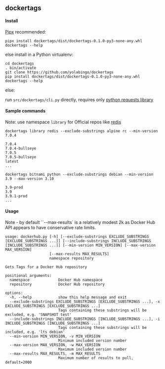 ## dockertags

#### Install
[Pipx](https://pypa.github.io/pipx/) recommended:
```git clone https://github.com/yolabingo/dockertags 
pipx install dockertags/dist/dockertags-0.1.0-py3-none-any.whl
dockertags --help
```
else install in a Python virtualenv:
```python3 -m venv dockertags
cd dockertags 
. bin/activate
git clone https://github.com/yolabingo/dockertags 
pip install dockertags/dist/dockertags-0.1.0-py3-none-any.whl
dockertags --help
```
else:

run `src/dockertags/cli.py` directly, requires only [python requests library](https://requests.readthedocs.io/en/latest/)

#### Sample commands
Note: use namespace `library` for Official repos like [redis](https://hub.docker.com/_/redis)

`dockertags library redis --exclude-substrings alpine rc --min-version 7.0.4`
```
7.0.4
7.0.4-bullseye
7.0.5
7.0.5-bullseye
latest
...
```
`dockertags bitnami python --exclude-substrings debian --min-version 3.9 --max-version 3.10`
```
3.9-prod
3.9
3.9.1-prod
...
```
#### Usage
Note - by default ``--max-results` is a relatively modest 2k as Docker Hub API appears to have conservative rate limits.

```
usage: dockerhub.py [-h] [--exclude-substrings EXCLUDE_SUBSTRINGS [EXCLUDE_SUBSTRINGS ...]] [--include-substrings INCLUDE_SUBSTRINGS [INCLUDE_SUBSTRINGS ...]] [--min-version MIN_VERSION] [--max-version MAX_VERSION]
                    [--max-results MAX_RESULTS]
                    namespace repository

Gets Tags for a Docker Hub repository

positional arguments:
  namespace             Docker Hub namespace
  repository            Docker Hub repository

options:
  -h, --help            show this help message and exit
  --exclude-substrings EXCLUDE_SUBSTRINGS [EXCLUDE_SUBSTRINGS ...], -x EXCLUDE_SUBSTRINGS [EXCLUDE_SUBSTRINGS ...]
                        Tags containing these substrings will be excluded, e.g. 'SNAPSHOT test'
  --include-substrings INCLUDE_SUBSTRINGS [INCLUDE_SUBSTRINGS ...], -i INCLUDE_SUBSTRINGS [INCLUDE_SUBSTRINGS ...]
                        Tags containing these substrings will be included, e.g. 'lts debian'
  --min-version MIN_VERSION, -v MIN_VERSION
                        Minimum included version number
  --max-version MAX_VERSION, -w MAX_VERSION
                        Maximum included version number
  --max-results MAX_RESULTS, -m MAX_RESULTS
                        Maximum number of results to pull, default=2000
```
